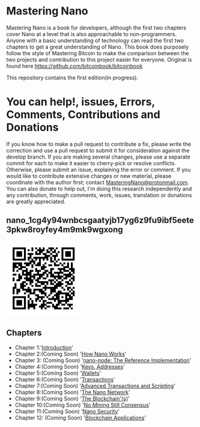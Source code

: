 # Mastering Nano
Mastering Nano is a book for developers, although the first two chapters cover Nano at a level that is also approachable to non-programmers. Anyone with a basic understanding of technology can read the first two chapters to get a great understanding of Nano.
This book does purposely follow the style of Mastering Bitcoin to make the comparison between the two projects and contribution to this project easier for everyone.
Original is found here https://github.com/bitcoinbook/bitcoinbook

This repository contains the first edition(in progress).

# You can help!, issues, Errors, Comments, Contributions and Donations
If you know how to make a pull request to contribute a fix, please write the correction and use a pull request to submit it for consideration against the develop branch. If you are making several changes, please use a separate commit for each to make it easier to cherry-pick or resolve conflicts. Otherwise, please submit an issue, explaining the error or comment. If you would like to contribute extensive changes or new material, please coordinate with the author first; contact MasteringNano@protonmail.com.
You can also donate to help out, I'm doing this research independently and any contribution, through comments, work, issues, translation or donations are greatly appreciated.
## nano_1cg4y94wnbcsgaatyjb17yg6z9fu9ibf5eete3pkw8royfey4m9mk9wgxong

![nanoDonationWallet](nanoWallet.png)

## Chapters 
+ Chapter 1:'[Introduction](https://github.com/MasteringNano/-Mastering-Nano/blob/develop/Introduction.asciidoc)'
+ Chapter 2:(Coming Soon) '[How Nano Works](https://github.com/MasteringNano/-Mastering-Nano/master/HowNanoWorks)'
+ Chapter 3: (Coming Soon) '[nano-node: The Reference Implementation](https://github.com/MasteringNano/-Mastering-Nano/blob/master/NanoNode)'
+ Chapter 4:(Coming Soon)  '[Keys, Addresses](https://github.com/MasteringNano/-Mastering-Nano/blob/master/KeysAdresses)'
+ Chapter 5:(Coming Soon)  '[Wallets](https://github.com/MasteringNano/-Mastering-Nano/blob/master/Wallets)'
+ Chapter 6:(Coming Soon)  '[Transactions](https://github.com/MasteringNano/-Mastering-Nano/blob/master/Transactions)'
+ Chapter 7:(Coming Soon)  '[Advanced Transactions and Scripting](https://github.com/MasteringNano/-Mastering-Nano/blob/master/Advanced)'
+ Chapter 8:(Coming Soon)  '[The Nano Network](https://github.com/MasteringNano/-Mastering-Nano/blob/master/TheNanoNetwork)'
+ Chapter 9:(Coming Soon)  '[The Blockchain'(s)](https://github.com/MasteringNano/-Mastering-Nano/blob/TheBlockchains)'
+ Chapter 10:(Coming Soon)  '[No Mining Still Consensus](https://github.com/MasteringNano/-Mastering-Nano/blob/master/NoMiningStillConcensus)'
+ Chapter 11:(Coming Soon)  '[Nano Security](https://github.com/MasteringNano/-Mastering-Nano/blob/master/NanoSecurity)'
+ Chapter 12: (Coming Soon) '[Blockchain Applications](https://github.com/MasteringNano/-Mastering-Nano/blob/master/BlockChainApplications)'
